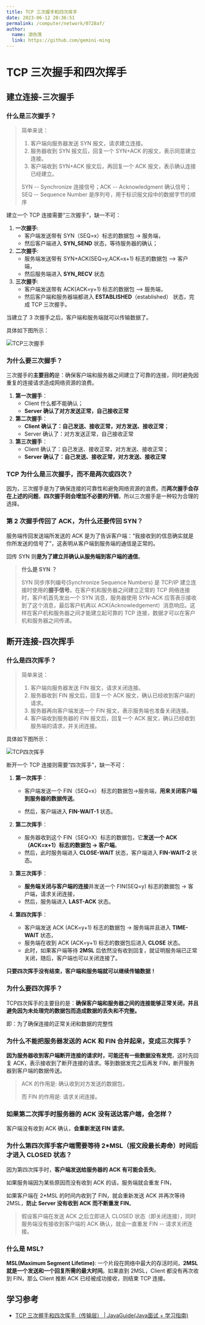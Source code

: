 ```yaml
---
title: TCP 三次握手和四次挥手
date: 2023-06-12 20:36:51
permalink: /computer/network/0728af/
author: 
  name: 泪伤荡
  link: https://github.com/gemini-ming
---
```

# TCP 三次握手和四次挥手

## 建立连接-三次握手

### 什么是三次握手？

> 简单来说：
>
> 1. 客户端向服务器发送 SYN 报文，请求建立连接。
> 2. 服务器收到 SYN 报文后，回复一个 SYN+ACK 的报文，表示同意建立连接。
> 3. 客户端收到 SYN+ACK 报文后，再回复一个 ACK 报文，表示确认连接已经建立。
>
> SYN -- Synchronize 连接信号；ACK -- Acknowledgment 确认信号；SEQ -- Sequence Number 是序列号，用于标识报文段中的数据字节的顺序

建立一个 TCP 连接需要“三次握手”，缺一不可：

1. **一次握手**: 
   - 客户端发送带有 SYN（SEQ=x）标志的数据包 -> 服务端，
   - 然后客户端进入 **SYN_SEND** 状态，等待服务器的确认；
2. **二次握手**: 
   - 服务端发送带有 SYN+ACK(SEQ=y,ACK=x+1) 标志的数据包 –> 客户端，
   - 然后服务端进入 **SYN_RECV** 状态
3. **三次握手**: 
   - 客户端发送带有 ACK(ACK=y+1) 标志的数据包 –> 服务端，
   - 然后客户端和服务器端都进入 **ESTABLISHED**（established） 状态，完成 TCP 三次握手。

当建立了 3 次握手之后，客户端和服务端就可以传输数据了。

具体如下图所示：

![TCP三次握手](https://img-blog.csdnimg.cn/e2adbee7d2d24406898a1e825853443e.png)

### 为什么要三次握手？

三次握手的**主要目的**是：确保客户端和服务器之间建立了可靠的连接，同时避免因重复的连接请求造成网络资源的浪费。

1. **第一次握手**：
   - Client 什么都不能确认；
   - **Server 确认了对方发送正常，自己接收正常**
2. **第二次握手**：
   - **Client 确认了：自己发送、接收正常，对方发送、接收正常**；
   - Server 确认了：对方发送正常，自己接收正常
3. **第三次握手**：
   - Client 确认了：自己发送、接收正常，对方发送、接收正常；
   - **Server 确认了：自己发送、接收正常，对方发送、接收正常**

### TCP 为什么是三次握手，而不是两次或四次？

因为，三次握手是为了确保连接的可靠性和避免网络资源的浪费。而**两次握手会存在上述的问题**，**四次握手则会增加不必要的开销**，所以三次握手是一种较为合理的选择。

### 第 2 次握手传回了 ACK，为什么还要传回 SYN？

服务端传回发送端所发送的 ACK 是为了告诉客户端：“我接收到的信息确实就是你所发送的信号了”，这表明从客户端到服务端的通信是正常的。

回传 SYN 则**是为了建立并确认从服务端到客户端的通信**。

> **什么是 SYN ？**
>
> SYN 同步序列编号(Synchronize Sequence Numbers) 是 TCP/IP 建立连接时使用的**握手信号**。在客户机和服务器之间建立正常的 TCP 网络连接时，客户机首先发出一个 SYN 消息，服务器使用 SYN-ACK 应答表示接收到了这个消息，最后客户机再以 ACK(Acknowledgement）消息响应。这样在客户机和服务器之间才能建立起可靠的 TCP 连接，数据才可以在客户机和服务器之间传递。

## 断开连接-四次挥手

### 什么是四次挥手？

> 简单来说：
>
> 1. 客户端向服务器发送 FIN 报文，请求关闭连接。
> 2. 服务器收到 FIN 报文后，回复一个 ACK 报文，确认已经收到客户端的请求。
> 3. 服务器再向客户端发送一个 FIN 报文，表示服务端也准备关闭连接。
> 4. 客户端收到服务器的 FIN 报文后，回复一个 ACK 报文，确认已经收到服务端的请求，并关闭连接。

具体如下图所示：

![TCP四次挥手](https://img-blog.csdnimg.cn/bc9d9193b7dd4f7b9928e274b06c9bff.png)

断开一个 TCP 连接则需要“四次挥手”，缺一不可：

1. **第一次挥手**：

   - 客户端发送一个 FIN（SEQ=x） 标志的数据包->服务端，**用来关闭客户端到服务器的数据传送**。

   - 然后，客户端进入 **FIN-WAIT-1** 状态。

2. **第二次挥手**：
   - 服务器收到这个 FIN（SEQ=X）标志的数据包，它**发送一个 ACK（ACK=x+1）标志的数据包 -> 客户端**。
   - 然后，此时服务端进入 **CLOSE-WAIT** 状态，客户端进入 **FIN-WAIT-2** 状态。
   
3. **第三次挥手**：

   - **服务端关闭与客户端的连接**并发送一个 FIN(SEQ=y) 标志的数据包 -> 客户端，请求关闭连接，
   - 然后，服务端进入 **LAST-ACK** 状态。

4. **第四次挥手**：

   - 客户端发送 ACK (ACK=y+1) 标志的数据包 -> 服务端并且进入 **TIME-WAIT** 状态，
   - 服务端在收到 ACK (ACK=y+1) 标志的数据包后进入 **CLOSE** 状态。
   - 此时，如果客户端等待 **2MSL** 后依然没有收到回复，就证明服务端已正常关闭，随后，客户端也可以关闭连接了。

**只要四次挥手没有结束，客户端和服务端就可以继续传输数据！**

### 为什么要四次挥手？

TCP四次挥手的主要目的是：**确保客户端和服务器之间的连接能够正常关闭，并且避免因为未处理完的数据包而造成数据的丢失和不完整。**

即：为了确保连接的正常关闭和数据的完整性

### 为什么不能把服务器发送的 ACK 和 FIN 合并起来，变成三次挥手？

**因为服务器收到客户端断开连接的请求时，可能还有一些数据没有发完**，这时先回复 ACK，表示接收到了断开连接的请求。等到数据发完之后再发 FIN，断开服务器到客户端的数据传送。

>ACK 的作用是: 确认收到对方发送的数据包，
>
>而 FIN 的作用是: 请求关闭连接。

### 如果第二次挥手时服务器的 ACK 没有送达客户端，会怎样？

客户端没有收到 ACK 确认，**会重新发送 FIN 请求**。

### 为什么第四次挥手客户端需要等待 2*MSL（报文段最长寿命）时间后才进入 CLOSED 状态？

因为第四次挥手时，**客户端发送给服务器的 ACK 有可能会丢失**。

如果服务端因为某些原因而没有收到 ACK 的话，服务端就会重发 FIN，

如果客户端在 2*MSL 的时间内收到了 FIN，就会重新发送 ACK 并再次等待 2MSL，**防止 Server 没有收到 ACK 而不断重发 FIN**。

> 假设客户端在发送 ACK 之后立即进入 CLOSED 状态（即关闭连接），同时 服务端没有接收到客户端的 ACK 确认，就会一直重发 FIN -- 请求关闭连接。

### 什么是 MSL?

**MSL(Maximum Segment Lifetime)**: 一个片段在网络中最大的存活时间，**2MSL 就是一个发送和一个回复所需的最大时间**。如果直到 2MSL，Client 都没有再次收到 FIN，那么 Client 推断 ACK 已经被成功接收，则结束 TCP 连接。

## 学习参考

- [TCP 三次握手和四次挥手（传输层） | JavaGuide(Java面试 + 学习指南)](https://javaguide.cn/cs-basics/network/tcp-connection-and-disconnection.html)

